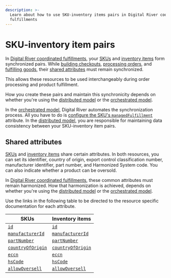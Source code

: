 ```yaml
---
description: >-
  Learn about how to use SKU-inventory items pairs in Digital River coordinated
  fulfillments
---
```


# SKU-inventory item pairs

In [Digital River coordinated fulfillments](../integration-options/checkouts/handling-digital-river-coordinated-fulfillments/), your [SKUs](https://www.digitalriver.com/docs/digital-river-api-reference/#tag/SKUs) and [inventory items](https://www.digitalriver.com/docs/digital-river-api-reference/#tag/Inventory-items) form synchronized pairs. While [building checkouts](../integration-options/checkouts/creating-checkouts/), [processing orders](../order-management/creating-and-updating-an-order.md), and [fulfilling goods](../order-management/fulfillments.md), their [shared attributes](common-attributes.md#shared-attributes) must remain synchronized.

This allows these resources to be used interchangeably during order processing and product fulfillment.

How you create these pairs and maintain this synchronicity depends on whether you're using the [distributed model](../integration-options/checkouts/handling-digital-river-coordinated-fulfillments/#distributed-model) or the [orchestrated model](../integration-options/checkouts/handling-digital-river-coordinated-fulfillments/#orchestrated-model).

In the [orchestrated model](../integration-options/checkouts/handling-digital-river-coordinated-fulfillments/#orchestrated-model), Digital River automates the synchronization process. All you have to do is [configure the SKU's `managedFulfillment` ](creating-and-updating-skus.md#managed-fulfillments)attribute. In the [distributed model](../integration-options/checkouts/handling-digital-river-coordinated-fulfillments/#distributed-model), you are responsible for maintaining data consistency between your SKU-inventory item pairs.

## Shared attributes

[SKUs](skus.md#skus) and [inventory items](skus.md#inventory-items) share certain attributes. In both resources, you can set its identifier, country of origin, export control classification number, manufacturer identifier, part number, and Harmonized System code. You can also indicate whether a product can be oversold.

In [Digital River coordinated fulfillments](../integration-options/checkouts/handling-digital-river-coordinated-fulfillments/), these common attributes must remain harmonized. How that harmonization is achieved, depends on whether you're using the [distributed model](../integration-options/checkouts/handling-digital-river-coordinated-fulfillments/#distributed-model) or the [orchestrated model](../integration-options/checkouts/handling-digital-river-coordinated-fulfillments/#orchestrated-model).

Use the links in the following table to be directed to the resource specific documentation for each attribute.

| SKUs                                                                              | Inventory items                                                                   |
| --------------------------------------------------------------------------------- | --------------------------------------------------------------------------------- |
| [`id`](creating-and-updating-skus.md#unique-identifier)                           | [`id`](managing-inventory.md#unique-identifier)                                   |
| [`manufacturerId`](creating-and-updating-skus.md#manufacturer-id-and-part-number) | [`manufacturerId`](managing-inventory.md#manufacturer-identifier-and-part-number) |
| [`partNumber`](creating-and-updating-skus.md#manufacturer-id-and-part-number)     | [`partNumber`](managing-inventory.md#manufacturer-identifier-and-part-number)     |
| [`countryOfOrigin`](creating-and-updating-skus.md#country-of-origin)              | [`countryOfOrigin`](managing-inventory.md#country-of-origin)                      |
| [`eccn`](creating-and-updating-skus.md#eccn)                                      | [`eccn`](managing-inventory.md#eccn)                                              |
| [`hsCode`](creating-and-updating-skus.md#harmonized-system-code)                  | [`hsCode`](managing-inventory.md#harmonized-system-code)                          |
| [`allowOversell`](creating-and-updating-skus.md#allow-oversell)                   | [`allowOversell`](managing-inventory.md#allow-oversell)                           |
